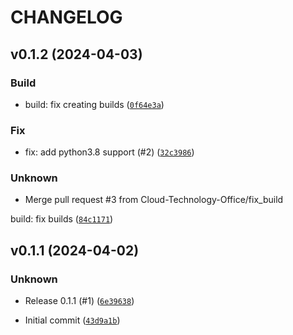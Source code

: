 # CHANGELOG



## v0.1.2 (2024-04-03)

### Build

* build: fix creating builds ([`0f64e3a`](https://github.com/Cloud-Technology-Office/cto-cli/commit/0f64e3a0fef98f9de3f7a0f8581829dfcdccd8b6))

### Fix

* fix: add python3.8 support (#2) ([`32c3986`](https://github.com/Cloud-Technology-Office/cto-cli/commit/32c3986496bef0046bcc45e4aa6922429e544c42))

### Unknown

* Merge pull request #3 from Cloud-Technology-Office/fix_build

build: fix builds ([`84c1171`](https://github.com/Cloud-Technology-Office/cto-cli/commit/84c11712f4c3f0ccf148a054924e2a63e617eaf2))


## v0.1.1 (2024-04-02)

### Unknown

* Release 0.1.1 (#1) ([`6e39638`](https://github.com/Cloud-Technology-Office/cto-cli/commit/6e39638f433ef8c068958692f64e0ebe06332502))

* Initial commit ([`43d9a1b`](https://github.com/Cloud-Technology-Office/cto-cli/commit/43d9a1bcca7ca498e5a13c5b8c6f1039a82c7b27))

